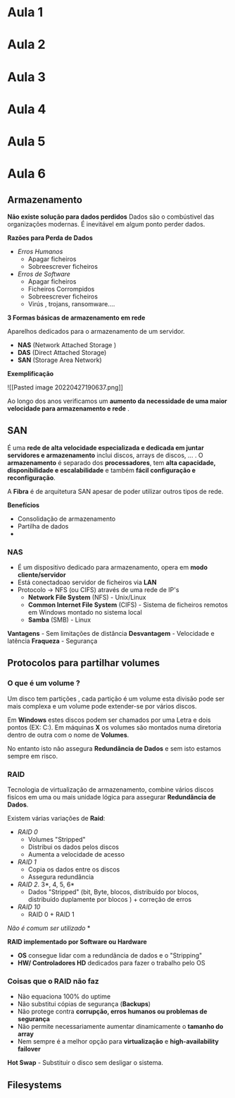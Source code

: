 # Aula 1
# Aula 2
# Aula 3
# Aula 4
# Aula 5
# Aula 6

## Armazenamento
**Não existe solução para dados perdidos**
 Dados são o combústivel das organizações modernas. É inevitável em algum ponto perder dados.

**Razões para Perda de Dados**
- *Erros Humanos*
	- Apagar ficheiros
	- Sobreescrever ficheiros
- *Erros de Software*
	- Apagar ficheiros
	- Ficheiros Corrompidos
	- Sobreescrever ficheiros
	- Virús , trojans, ransomware....

**3 Formas básicas de armazenamento em rede**

Aparelhos dedicados para o armazenamento de um servidor.
- **NAS** (Network Attached Storage )
- **DAS** (Direct Attached Storage) 
- **SAN** (Storage Area Network)

**Exemplificação**

![[Pasted image 20220427190637.png]]

Ao longo dos anos verificamos um **aumento da necessidade de uma maior velocidade para armazenamento e rede** .

## **SAN**
É uma **rede de alta velocidade especializada e dedicada em juntar servidores e armazenamento** inclui discos, arrays de discos, ... . O **armazenamento** é separado dos **processadores**, tem **alta capacidade, disponibilidade e escalabilidade** e também **fácil configuração e reconfiguração**.

A **Fibra** é de arquitetura SAN apesar de poder utilizar outros tipos de rede.

**Benefícios**
- Consolidação de armazenamento
- Partilha de dados
- 

### **NAS**
- É um dispositivo dedicado para armazenamento, opera em **modo cliente/servidor** 
- Está conectadoao servidor de ficheiros via **LAN**
- Protocolo -> NFS (ou CIFS) através de uma rede de IP's
	- **Network File System** (NFS) - Unix/Linux
	- **Common Internet File System** (CIFS) - Sistema de ficheiros remotos em Windows montado no sistema local
	- **Samba** (SMB) - Linux

**Vantagens** - Sem limitações de distância
**Desvantagem** - Velocidade e latência
**Fraqueza** - Segurança


## Protocolos para partilhar volumes
### **O que é um volume ?**
Um disco tem partições , cada partição é um volume esta divisão pode ser mais complexa e um volume pode extender-se por vários discos. 

Em **Windows** estes discos podem ser chamados por uma Letra e dois pontos (EX: C:).
Em máquinas **X** os volumes são montados numa diretoria dentro de outra com o nome de **Volumes**.

No entanto isto não assegura **Redundância de Dados** e sem isto estamos sempre em risco.

### **RAID**
Tecnologia de virtualização de armazenamento, combine vários discos fisícos em uma ou mais unidade lógica para assegurar **Redundância de Dados**.

Existem várias variações de **Raid**:
- *RAID 0*
	- Volumes "Stripped"
	- Distribui os dados pelos discos
	- Aumenta a velocidade de acesso
- *RAID 1*
	- Copia os dados entre os discos
	- Assegura redundância
- *RAID 2*. 3*, 4, 5, 6*
	- Dados "Stripped" (bit, Byte, blocos, distribuído por blocos, distribuído duplamente por blocos ) + correção de erros
- *RAID 10*
	- RAID 0 + RAID 1

 *Não é comum ser utilizado* *

**RAID implementado por Software ou Hardware**
- **OS** consegue lidar com a redundância de dados e o "Stripping"
- **HW/ Controladores HD** dedicados para fazer o trabalho pelo OS

### **Coisas que o RAID não faz**
- Não equaciona 100% do uptime
- Não substitui cópias de segurança (**Backups**)
- Não protege contra **corrupção, erros humanos ou problemas de segurança**
- Não permite necessariamente aumentar dinamicamente o **tamanho do array**
- Nem sempre é a melhor opção para **virtualização** e **high-availability failover**

**Hot Swap** - Substituir o disco sem desligar o sistema.

## Filesystems


